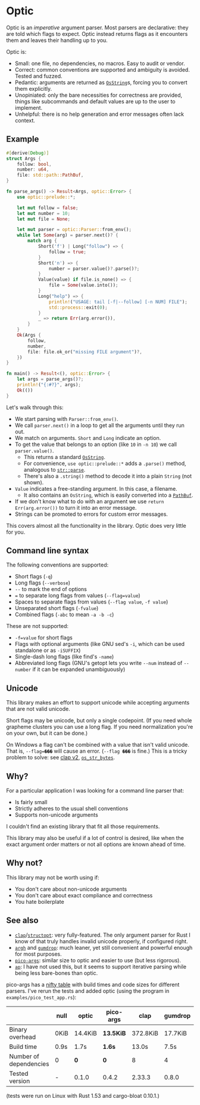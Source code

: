 # Optic

Optic is an *imperative* argument parser. Most parsers are declarative: they are told which flags to expect. Optic instead returns flags as it encounters them and leaves their handling up to you.

Optic is:
- Small: one file, no dependencies, no macros. Easy to audit or vendor.
- Correct: common conventions are supported and ambiguity is avoided. Tested and fuzzed.
- Pedantic: arguments are returned as [`OsString`](https://doc.rust-lang.org/std/ffi/struct.OsString.html)s, forcing you to convert them explicitly.
- Unopiniated: only the bare necessities for correctness are provided, things like subcommands and default values are up to the user to implement.
- Unhelpful: there is no help generation and error messages often lack context.

## Example
```rust
#[derive(Debug)]
struct Args {
    follow: bool,
    number: u64,
    file: std::path::PathBuf,
}

fn parse_args() -> Result<Args, optic::Error> {
    use optic::prelude::*;

    let mut follow = false;
    let mut number = 10;
    let mut file = None;

    let mut parser = optic::Parser::from_env();
    while let Some(arg) = parser.next()? {
        match arg {
            Short('f') | Long("follow") => {
                follow = true;
            }
            Short('n') => {
                number = parser.value()?.parse()?;
            }
            Value(value) if file.is_none() => {
                file = Some(value.into());
            }
            Long("help") => {
                println!("USAGE: tail [-f|--follow] [-n NUM] FILE");
                std::process::exit(0);
            }
            _ => return Err(arg.error()),
        }
    }
    Ok(Args {
        follow,
        number,
        file: file.ok_or("missing FILE argument")?,
    })
}

fn main() -> Result<(), optic::Error> {
    let args = parse_args()?;
    println!("{:#?}", args);
    Ok(())
}
```

Let's walk through this:
- We start parsing with `Parser::from_env()`.
- We call `parser.next()` in a loop to get all the arguments until they run out.
- We match on arguments. `Short` and `Long` indicate an option.
- To get the value that belongs to an option (like `10` in `-n 10`) we call `parser.value()`.
  - This returns a standard [`OsString`](https://doc.rust-lang.org/std/ffi/struct.OsString.html).
  - For convenience, `use optic::prelude::*` adds a `.parse()` method, analogous to [`str::parse`](https://doc.rust-lang.org/std/primitive.str.html#method.parse).
  - There's also a `.string()` method to decode it into a plain `String` (not shown).
- `Value` indicates a free-standing argument. In this case, a filename.
  - It also contains an `OsString`, which is easily converted into a [`PathBuf`](https://doc.rust-lang.org/std/path/struct.PathBuf.html).
- If we don't know what to do with an argument we use `return Err(arg.error())` to turn it into an error message.
- Strings can be promoted to errors for custom error messages.

This covers almost all the functionality in the library. Optic does very little for you.

## Command line syntax
The following conventions are supported:
- Short flags (`-q`)
- Long flags (`--verbose`)
- `--` to mark the end of options
- `=` to separate long flags from values (`--flag=value`)
- Spaces to separate flags from values (`--flag value`, `-f value`)
- Unseparated short flags (`-fvalue`)
- Combined flags (`-abc` to mean `-a -b -c`)

These are not supported:
- `-f=value` for short flags
- Flags with optional arguments (like GNU sed's `-i`, which can be used standalone or as `-iSUFFIX`)
- Single-dash long flags (like find's `-name`)
- Abbreviated long flags (GNU's getopt lets you write `--num` instead of `--number` if it can be expanded unambiguously)

## Unicode
This library makes an effort to support unicode while accepting arguments that are not valid unicode.

Short flags may be unicode, but only a single codepoint. (If you need whole grapheme clusters you can use a long flag. If you need normalization you're on your own, but it can be done.)

On Windows a flag can't be combined with a value that isn't valid unicode. That is, `--flag=���` will cause an error. (`--flag ���` is fine.) This is a tricky problem to solve: see [clap v2](https://github.com/clap-rs/clap/blob/v2-master/src/osstringext.rs), [`os_str_bytes`](https://crates.io/crates/os_str_bytes).

## Why?
For a particular application I was looking for a command line parser that:
- Is fairly small
- Strictly adheres to the usual shell conventions
- Supports non-unicode arguments

I couldn't find an existing library that fit all those requirements.

This library may also be useful if a lot of control is desired, like when the exact argument order matters or not all options are known ahead of time.

## Why not?
This library may not be worth using if:
- You don't care about non-unicode arguments
- You don't care about exact compliance and correctness
- You hate boilerplate

## See also
- [`clap`](https://github.com/clap-rs/clap)/[`structopt`](https://github.com/TeXitoi/structopt): very fully-featured. The only argument parser for Rust I know of that truly handles invalid unicode properly, if configured right.
- [`argh`](https://github.com/google/argh) and [`gumdrop`](https://github.com/murarth/gumdrop): much leaner, yet still convenient and powerful enough for most purposes.
- [`pico-args`](https://github.com/RazrFalcon/pico-args): similar size to optic and easier to use (but less rigorous).
- [`ap`](https://github.com/jamesodhunt/ap-rs): I have not used this, but it seems to support iterative parsing while being less bare-bones than optic.

pico-args has a [nifty table](https://github.com/RazrFalcon/pico-args#alternatives) with build times and code sizes for different parsers. I've rerun the tests and added optic (using the program in `examples/pico_test_app.rs`):

|                        | null     | optic    | pico-args   | clap     | gumdrop  | structopt | argh     |
|------------------------|----------|----------|-------------|----------|----------|-----------|----------|
| Binary overhead        | 0KiB     | 14.4KiB  | **13.5KiB** | 372.8KiB | 17.7KiB  | 371.2KiB  | 16.8KiB  |
| Build time             | 0.9s     | 1.7s     | **1.6s**    | 13.0s    | 7.5s     | 17.0s     | 7.5s     |
| Number of dependencies | 0        | **0**    | **0**       | 8        | 4        | 19        | 6        |
| Tested version         | -        | 0.1.0    | 0.4.2       | 2.33.3   | 0.8.0    | 0.3.22    | 0.1.4    |

(tests were run on Linux with Rust 1.53 and cargo-bloat 0.10.1.)
